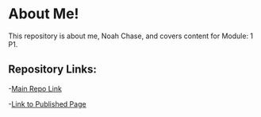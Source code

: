 # About Me!
This repository is about me, Noah Chase, and covers content for Module: 1 P1.

## Repository Links:
-[Main Repo Link](https://github.com/s529296/about_me "Link to Root")

-[Link to Published Page](https://s529296.github.io/about_me "Published Site")
